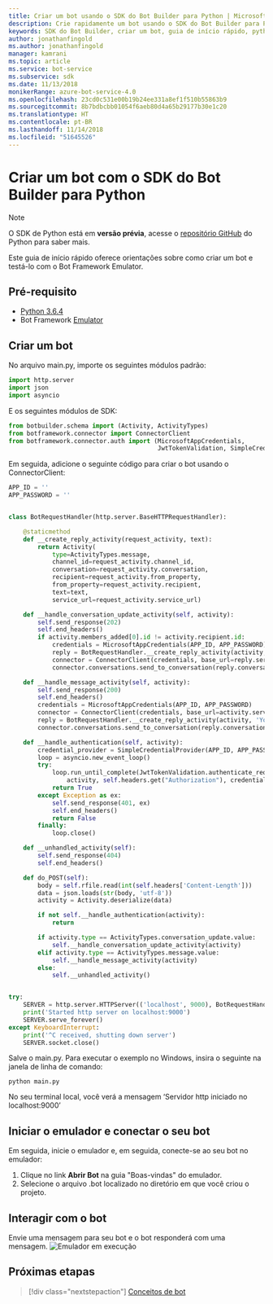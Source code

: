 ```yaml
---
title: Criar um bot usando o SDK do Bot Builder para Python | Microsoft Docs
description: Crie rapidamente um bot usando o SDK do Bot Builder para Python.
keywords: SDK do Bot Builder, criar um bot, guia de início rápido, python, introdução
author: jonathanfingold
ms.author: jonathanfingold
manager: kamrani
ms.topic: article
ms.service: bot-service
ms.subservice: sdk
ms.date: 11/13/2018
monikerRange: azure-bot-service-4.0
ms.openlocfilehash: 23cd0c531e00b19b24ee331a8ef1f510b55863b9
ms.sourcegitcommit: 8b7bdbcbb01054f6aeb80d4a65b29177b30e1c20
ms.translationtype: HT
ms.contentlocale: pt-BR
ms.lasthandoff: 11/14/2018
ms.locfileid: "51645526"
---
```

# <a name="create-a-bot-with-the-bot-builder-sdk-for-python"></a>Criar um bot com o SDK do Bot Builder para Python

>[!NOTE] 
> O SDK de Python está em **versão prévia**, acesse o [repositório GitHub](https://github.com/Microsoft/botbuilder-python) do Python para saber mais. 

Este guia de início rápido oferece orientações sobre como criar um bot e testá-lo com o Bot Framework Emulator. 

## <a name="pre-requisite"></a>Pré-requisito
- [Python 3.6.4](https://www.python.org/downloads/) 
- Bot Framework [Emulator](https://aka.ms/Emulator-wiki-getting-started)

## <a name="create-a-bot"></a>Criar um bot
No arquivo main.py, importe os seguintes módulos padrão:

```python
import http.server
import json
import asyncio
```

E os seguintes módulos de SDK:
```python
from botbuilder.schema import (Activity, ActivityTypes)
from botframework.connector import ConnectorClient
from botframework.connector.auth import (MicrosoftAppCredentials,
                                         JwtTokenValidation, SimpleCredentialProvider)
```
Em seguida, adicione o seguinte código para criar o bot usando o ConnectorClient:
```python
APP_ID = ''
APP_PASSWORD = ''


class BotRequestHandler(http.server.BaseHTTPRequestHandler):

    @staticmethod
    def __create_reply_activity(request_activity, text):
        return Activity(
            type=ActivityTypes.message,
            channel_id=request_activity.channel_id,
            conversation=request_activity.conversation,
            recipient=request_activity.from_property,
            from_property=request_activity.recipient,
            text=text,
            service_url=request_activity.service_url)

    def __handle_conversation_update_activity(self, activity):
        self.send_response(202)
        self.end_headers()
        if activity.members_added[0].id != activity.recipient.id:
            credentials = MicrosoftAppCredentials(APP_ID, APP_PASSWORD)
            reply = BotRequestHandler.__create_reply_activity(activity, 'Hello and welcome to the echo bot!')
            connector = ConnectorClient(credentials, base_url=reply.service_url)
            connector.conversations.send_to_conversation(reply.conversation.id, reply)

    def __handle_message_activity(self, activity):
        self.send_response(200)
        self.end_headers()
        credentials = MicrosoftAppCredentials(APP_ID, APP_PASSWORD)
        connector = ConnectorClient(credentials, base_url=activity.service_url)
        reply = BotRequestHandler.__create_reply_activity(activity, 'You said: %s' % activity.text)
        connector.conversations.send_to_conversation(reply.conversation.id, reply)

    def __handle_authentication(self, activity):
        credential_provider = SimpleCredentialProvider(APP_ID, APP_PASSWORD)
        loop = asyncio.new_event_loop()
        try:
            loop.run_until_complete(JwtTokenValidation.authenticate_request(
                activity, self.headers.get("Authorization"), credential_provider))
            return True
        except Exception as ex:
            self.send_response(401, ex)
            self.end_headers()
            return False
        finally:
            loop.close()

    def __unhandled_activity(self):
        self.send_response(404)
        self.end_headers()

    def do_POST(self):
        body = self.rfile.read(int(self.headers['Content-Length']))
        data = json.loads(str(body, 'utf-8'))
        activity = Activity.deserialize(data)

        if not self.__handle_authentication(activity):
            return

        if activity.type == ActivityTypes.conversation_update.value:
            self.__handle_conversation_update_activity(activity)
        elif activity.type == ActivityTypes.message.value:
            self.__handle_message_activity(activity)
        else:
            self.__unhandled_activity()


try:
    SERVER = http.server.HTTPServer(('localhost', 9000), BotRequestHandler)
    print('Started http server on localhost:9000')
    SERVER.serve_forever()
except KeyboardInterrupt:
    print('^C received, shutting down server')
    SERVER.socket.close()
```


Salve o main.py. Para executar o exemplo no Windows, insira o seguinte na janela de linha de comando:
```
python main.py
```
No seu terminal local, você verá a mensagem ‘Servidor http iniciado no localhost:9000’

## <a name="start-the-emulator-and-connect-your-bot"></a>Iniciar o emulador e conectar o seu bot

Em seguida, inicie o emulador e, em seguida, conecte-se ao seu bot no emulador:

1. Clique no link **Abrir Bot** na guia "Boas-vindas" do emulador. 
2. Selecione o arquivo .bot localizado no diretório em que você criou o projeto.

## <a name="interact-with-your-bot"></a>Interagir com o bot

Envie uma mensagem para seu bot e o bot responderá com uma mensagem.
![Emulador em execução](../media/emulator-v4/emulator-running.png)


## <a name="next-steps"></a>Próximas etapas

> [!div class="nextstepaction"]
> [Conceitos de bot](../v4sdk/bot-builder-basics.md)
